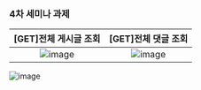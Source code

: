 ### 4차 세미나 과제

|[GET]전체 게시글 조회|[GET]전체 댓글 조회|
|:---:|:---:|
|![image](https://user-images.githubusercontent.com/35513039/68186422-73646b80-ffe7-11e9-852a-1ac28cf5547d.png)|![image](https://user-images.githubusercontent.com/35513039/68186447-7f502d80-ffe7-11e9-86cd-1f65a86cbe3c.png)

![image](https://user-images.githubusercontent.com/35513039/68186465-8ecf7680-ffe7-11e9-937f-d721c8dbe3cf.png)